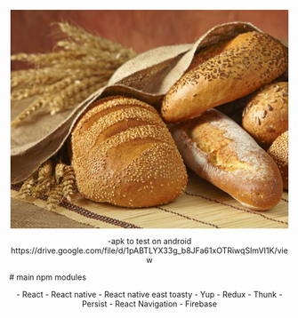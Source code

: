 <p align="center">
	<img src="./assets/splash.png" align="center" width="500">
</p>
<p align="center">
-apk to test on android https://drive.google.com/file/d/1pABTLYX33g_b8JFa61xOTRiwqSImVI1K/view
	</p>
# main npm modules
<p align="center">
- React
- React native
- React native east toasty
- Yup
- Redux
  - Thunk
  - Persist
- React Navigation
- Firebase
</p>
